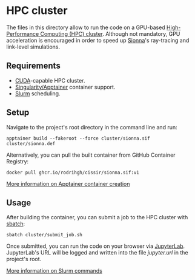 # HPC cluster

The files in this directory allow to run the code on a GPU-based 
[High-Performance Computing (HPC) cluster](https://www.nvidia.com/en-us/glossary/high-performance-computing/).
Although not mandatory, GPU acceleration is encouraged in order to speed up
[Sionna](https://nvlabs.github.io/sionna/)'s ray-tracing and link-level simulations.

## Requirements

- [CUDA](https://developer.nvidia.com/cuda-zone)-capable HPC cluster.
- [Singularity/Apptainer](https://apptainer.org/) container support.
- [Slurm](https://slurm.schedmd.com/) scheduling.

## Setup

Navigate to the project's root directory in the command line and run:

```shell
apptainer build --fakeroot --force cluster/sionna.sif cluster/sionna.def
```

Alternatively, you can pull the built container from GitHub Container Registry:

```shell
docker pull ghcr.io/rodrihgh/cissir/sionna.sif:v1
```



[More information on Apptainer container creation](https://docs.sylabs.io/guides/3.0/user-guide/build_a_container.html)

## Usage

After building the container, you can submit a job to the HPC cluster with [sbatch](https://slurm.schedmd.com/sbatch.html):

```shell
sbatch cluster/submit_job.sh
```

Once submitted, you can run the code on your browser
via [JupyterLab](https://jupyterlab.readthedocs.io/).
JupyterLab's URL will be logged and written into the file _jupyter.url_ in the project's root.

[More information on Slurm commands](https://slurm.schedmd.com/quickstart.html#commands)
